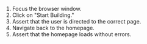 1. Focus the browser window.
2. Click on "Start Building."
3. Assert that the user is directed to the correct page.
4. Navigate back to the homepage.
5. Assert that the homepage loads without errors.